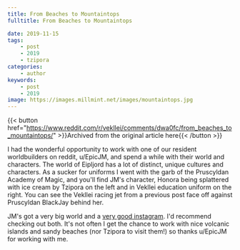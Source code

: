 ```yaml
---
title: From Beaches to Mountaintops
fulltitle: From Beaches to Mountaintops

date: 2019-11-15
tags:
    - post
    - 2019
    - tzipora
categories:
    - author
keywords:
    - post
    - 2019
image: https://images.millmint.net/images/mountaintops.jpg
---
```

{{< button href="https://www.reddit.com/r/vekllei/comments/dwa0fc/from_beaches_to_mountaintops/" >}}Archived from the original article here{{< /button >}}

I had the wonderful opportunity to work with one of our resident worldbuilders on reddit, u/EpicJM, and spend a while with their world and characters. The world of Eipljord has a lot of distinct, unique cultures and characters. As a sucker for uniforms I went with the garb of the Pruscyldan Academy of Magic, and you'll find JM's character, Honora being splattered with ice cream by Tzipora on the left and in Vekllei education uniform on the right. You can see the Vekllei racing jet from a previous post face off against Pruscyldan BlackJay behind her.

JM's got a very big world and a [very good instagram](https://www.instagram.com/jm_draws_stuff/). I'd recommend checking out both. It's not often I get the chance to work with nice volcanic islands and sandy beaches (nor Tzipora to visit them!) so thanks u/EpicJM for working with me.
